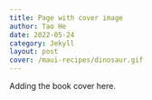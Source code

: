 ```yaml
---
title: Page with cover image
author: Tao He
date: 2022-05-24
category: Jekyll
layout: post
cover: /maui-recipes/dinosaur.gif
---
```


Adding the book cover here.


